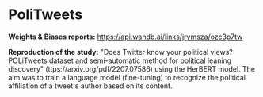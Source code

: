 # PoliTweets

**Weights & Biases reports:** https://api.wandb.ai/links/jrymsza/ozc3p7tw

**Reproduction of the study:** 
"Does Twitter know your political views? POLiTweets dataset and semi-automatic method for political leaning discovery" 
(ttps://arxiv.org/pdf/2207.07586)
using the HerBERT model. The aim was to train a language model (fine-tuning) to recognize the political affiliation of a tweet's author based on its content.





